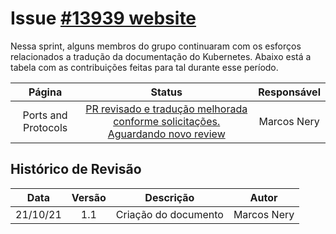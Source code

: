 # Issue [#13939 website](https://github.com/kubernetes/website/issues/13939)

Nessa sprint, alguns membros do grupo continuaram com os esforços relacionados a tradução da documentação do Kubernetes.
Abaixo está a tabela com as contribuições feitas para tal durante esse período.

|Página|Status|Responsável|
|:--:|:--:|:--:|
|Ports and Protocols|[PR revisado e tradução melhorada conforme solicitações. Aguardando novo review](https://github.com/kubernetes/website/pull/29790)|Marcos Nery|

## Histórico de Revisão
|Data|Versão|Descrição|Autor|
|:--:|:--:|:--:|:--:|
|21/10/21|1.1|Criação do documento|Marcos Nery|
